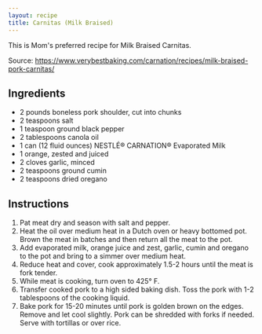 ```yaml
---
layout: recipe
title: Carnitas (Milk Braised)
---
```


This is Mom's preferred recipe for Milk Braised Carnitas.

Source: https://www.verybestbaking.com/carnation/recipes/milk-braised-pork-carnitas/

## Ingredients
- 2 pounds boneless pork shoulder, cut into chunks
- 2 teaspoons salt
- 1 teaspoon ground black pepper
- 2 tablespoons canola oil
- 1 can (12 fluid ounces) NESTLÉ® CARNATION® Evaporated Milk
- 1 orange, zested and juiced
- 2 cloves garlic, minced
- 2 teaspoons ground cumin
- 2 teaspoons dried oregano


## Instructions
1. Pat meat dry and season with salt and pepper.
1. Heat the oil over medium heat in a Dutch oven or heavy bottomed pot. Brown the meat in batches and then return all the meat to the pot.
1. Add evaporated milk, orange juice and zest, garlic, cumin and oregano to the pot and bring to a simmer over medium heat.
1. Reduce heat and cover, cook approximately 1.5-2 hours until the meat is fork tender.
1. While meat is cooking, turn oven to 425° F.
1. Transfer cooked pork to a high sided baking dish. Toss the pork with 1-2 tablespoons of the cooking liquid.
1. Bake pork for 15-20 minutes until pork is golden brown on the edges. Remove and let cool slightly. Pork can be shredded with forks if needed. Serve with tortillas or over rice.
